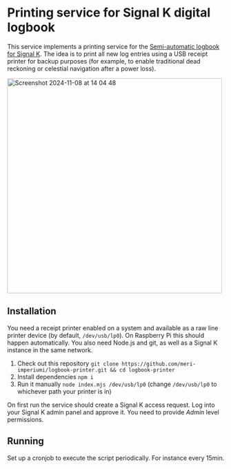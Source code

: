 Printing service for Signal K digital logbook
============================================

This service implements a printing service for the [Semi-automatic logbook for Signal K](https://github.com/meri-imperiumi/signalk-logbook#readme). The idea is to print all new log entries using a USB receipt printer for backup purposes (for example, to enable traditional dead reckoning or celestial navigation after a power loss).

<img width="498" alt="Screenshot 2024-11-08 at 14 04 48" src="https://github.com/user-attachments/assets/b1df42ce-767c-4253-a902-37521dd2be0d">

## Installation

You need a receipt printer enabled on a system and available as a raw line printer device (by default, `/dev/usb/lp0`). On Raspberry Pi this should happen automatically.
You also need Node.js and git, as well as a Signal K instance in the same network.

1. Check out this repository `git clone https://github.com/meri-imperiumi/logbook-printer.git && cd logbook-printer`
2. Install dependencies `npm i`
3. Run it manually `node index.mjs /dev/usb/lp0` (change `/dev/usb/lp0` to whichever path your printer is in)

On first run the service should create a Signal K access request. Log into your Signal K admin panel and approve it. You need to provide _Admin_ level permissions.

## Running

Set up a cronjob to execute the script periodically. For instance every 15min.
